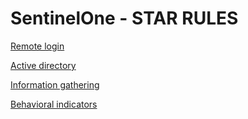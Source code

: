 # SentinelOne - STAR RULES

[Remote login](remote-login/README.md)

[Active directory](active-directory/README.md)

[Information gathering](information-gathering/README.md)

[Behavioral indicators](behavioral-indicators/README.md)
